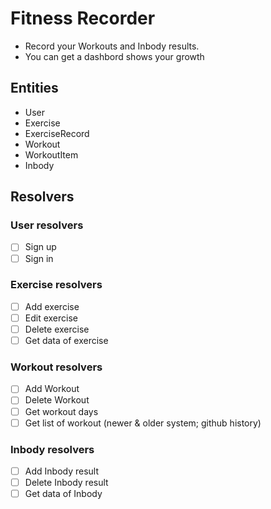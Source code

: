 # Fitness Recorder

- Record your Workouts and Inbody results.
- You can get a dashbord shows your growth

## Entities

- User
- Exercise
- ExerciseRecord
- Workout
- WorkoutItem
- Inbody

## Resolvers

### User resolvers

- [ ] Sign up
- [ ] Sign in

### Exercise resolvers

- [ ] Add exercise
- [ ] Edit exercise
- [ ] Delete exercise
- [ ] Get data of exercise

### Workout resolvers

- [ ] Add Workout
- [ ] Delete Workout
- [ ] Get workout days
- [ ] Get list of workout (newer & older system; github history)

### Inbody resolvers

- [ ] Add Inbody result
- [ ] Delete Inbody result
- [ ] Get data of Inbody
